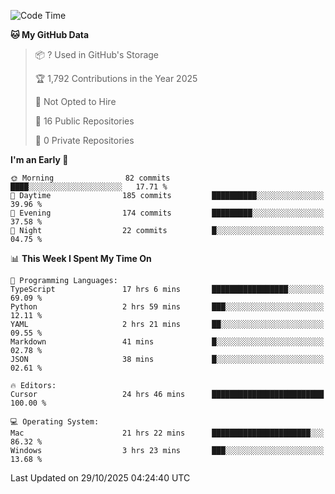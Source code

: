 <!--START_SECTION:waka-->
![Code Time](http://img.shields.io/badge/Code%20Time-7%2C997%20hrs%2032%20mins-blue)

**🐱 My GitHub Data** 

> 📦 ? Used in GitHub's Storage 
 > 
> 🏆 1,792 Contributions in the Year 2025
 > 
> 🚫 Not Opted to Hire
 > 
> 📜 16 Public Repositories 
 > 
> 🔑 0 Private Repositories 
 > 
**I'm an Early 🐤** 

```text
🌞 Morning                82 commits          ████░░░░░░░░░░░░░░░░░░░░░   17.71 % 
🌆 Daytime                185 commits         ██████████░░░░░░░░░░░░░░░   39.96 % 
🌃 Evening                174 commits         █████████░░░░░░░░░░░░░░░░   37.58 % 
🌙 Night                  22 commits          █░░░░░░░░░░░░░░░░░░░░░░░░   04.75 % 
```


📊 **This Week I Spent My Time On** 

```text
💬 Programming Languages: 
TypeScript               17 hrs 6 mins       █████████████████░░░░░░░░   69.09 % 
Python                   2 hrs 59 mins       ███░░░░░░░░░░░░░░░░░░░░░░   12.11 % 
YAML                     2 hrs 21 mins       ██░░░░░░░░░░░░░░░░░░░░░░░   09.55 % 
Markdown                 41 mins             █░░░░░░░░░░░░░░░░░░░░░░░░   02.78 % 
JSON                     38 mins             █░░░░░░░░░░░░░░░░░░░░░░░░   02.61 % 

🔥 Editors: 
Cursor                   24 hrs 46 mins      █████████████████████████   100.00 % 

💻 Operating System: 
Mac                      21 hrs 22 mins      ██████████████████████░░░   86.32 % 
Windows                  3 hrs 23 mins       ███░░░░░░░░░░░░░░░░░░░░░░   13.68 % 
```


 Last Updated on 29/10/2025 04:24:40 UTC
<!--END_SECTION:waka-->

